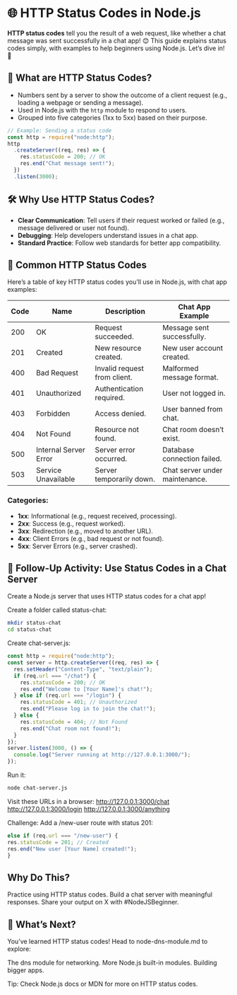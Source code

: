 # 🌐 HTTP Status Codes in Node.js

**HTTP status codes** tell you the result of a web request, like whether a chat message was sent successfully in a chat app! 😊 This guide explains status codes simply, with examples to help beginners using Node.js. Let’s dive in! 🚀

## 🤔 What are HTTP Status Codes?

- Numbers sent by a server to show the outcome of a client request (e.g., loading a webpage or sending a message).
- Used in Node.js with the `http` module to respond to users.
- Grouped into five categories (1xx to 5xx) based on their purpose.

```js
// Example: Sending a status code
const http = require("node:http");
http
  .createServer((req, res) => {
    res.statusCode = 200; // OK
    res.end("Chat message sent!");
  })
  .listen(3000);
```

## 🛠️ Why Use HTTP Status Codes?

- **Clear Communication**: Tell users if their request worked or failed (e.g., message delivered or user not found).
- **Debugging**: Help developers understand issues in a chat app.
- **Standard Practice**: Follow web standards for better app compatibility.

## 🌟 Common HTTP Status Codes

Here’s a table of key HTTP status codes you’ll use in Node.js, with chat app examples:

| Code | Name                  | Description                  | Chat App Example               |
| ---- | --------------------- | ---------------------------- | ------------------------------ |
| 200  | OK                    | Request succeeded.           | Message sent successfully.     |
| 201  | Created               | New resource created.        | New user account created.      |
| 400  | Bad Request           | Invalid request from client. | Malformed message format.      |
| 401  | Unauthorized          | Authentication required.     | User not logged in.            |
| 403  | Forbidden             | Access denied.               | User banned from chat.         |
| 404  | Not Found             | Resource not found.          | Chat room doesn’t exist.       |
| 500  | Internal Server Error | Server error occurred.       | Database connection failed.    |
| 503  | Service Unavailable   | Server temporarily down.     | Chat server under maintenance. |

### Categories:

- **1xx**: Informational (e.g., request received, processing).
- **2xx**: Success (e.g., request worked).
- **3xx**: Redirection (e.g., moved to another URL).
- **4xx**: Client Errors (e.g., bad request or not found).
- **5xx**: Server Errors (e.g., server crashed).

## 🎯 Follow-Up Activity: Use Status Codes in a Chat Server

Create a Node.js server that uses HTTP status codes for a chat app!

Create a folder called status-chat:

```bash
mkdir status-chat
cd status-chat
```

Create chat-server.js:

```js
const http = require("node:http");
const server = http.createServer((req, res) => {
  res.setHeader("Content-Type", "text/plain");
  if (req.url === "/chat") {
    res.statusCode = 200; // OK
    res.end("Welcome to [Your Name]'s chat!");
  } else if (req.url === "/login") {
    res.statusCode = 401; // Unauthorized
    res.end("Please log in to join the chat!");
  } else {
    res.statusCode = 404; // Not Found
    res.end("Chat room not found!");
  }
});
server.listen(3000, () => {
  console.log("Server running at http://127.0.0.1:3000/");
});
```

Run it:

```bash
node chat-server.js
```

Visit these URLs in a browser:
http://127.0.0.1:3000/chat
http://127.0.0.1:3000/login
http://127.0.0.1:3000/anything

Challenge: Add a /new-user route with status 201:

```js
else if (req.url === "/new-user") {
res.statusCode = 201; // Created
res.end("New user [Your Name] created!");
}
```

## Why Do This?

Practice using HTTP status codes.
Build a chat server with meaningful responses.
Share your output on X with #NodeJSBeginner.

## 🚀 What’s Next?

You’ve learned HTTP status codes! Head to node-dns-module.md to explore:

The dns module for networking.
More Node.js built-in modules.
Building bigger apps.

Tip: Check Node.js docs or MDN for more on HTTP status codes.
